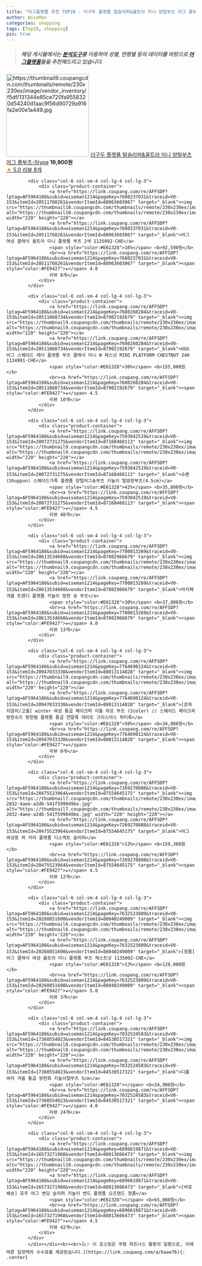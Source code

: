 ```yaml
---
title: "어그플랫폼 추천 TOP10 - 더구두 플랫폼 털슬리퍼&울트라 미니 양털부츠 어그 롱부츠-5type"
author: WiseMan
categories: shopping
tags: [Top10, shopping]
pin: true
---
```


> ##### 해당 게시물에서는 [**분석도구**](https://itemscout.io/)를 이용하여 **성별**, **연령별** 등의 데이터를 바탕으로 [**어그플랫폼**](https://link.coupang.com/a/baae76)들을 추천해드리고 있습니다.
<div class="container"><div class="row">
            <div class="col-6 col-sm-4 col-lg-4 col-lg-3">
                <div class="product-container">
                    <a href="https://link.coupang.com/re/AFFSDP?lptag=AF5964186&subid=wiseman1214&pageKey=7704768509&traceid=V0-153&itemId=20637974732&vendorItemId=87901613246" target="_blank"><img src="https://thumbnail9.coupangcdn.com/thumbnails/remote/230x230ex/image/vendor_inventory/f5df/131344e85ce720fa9558320d54240d1aac9f56d90729a916fa2e00e1a449.jpg" alt="https://thumbnail9.coupangcdn.com/thumbnails/remote/230x230ex/image/vendor_inventory/f5df/131344e85ce720fa9558320d54240d1aac9f56d90729a916fa2e00e1a449.jpg" width="220" height="220"></a>
                    <a href="https://link.coupang.com/re/AFFSDP?lptag=AF5964186&subid=wiseman1214&pageKey=7704768509&traceid=V0-153&itemId=20637974732&vendorItemId=87901613246" target="_blank">더구두 플랫폼 털슬리퍼&울트라 미니 양털부츠 어그 롱부츠-5type</a>
                    <span style="color:#E61328"></span> <b>19,900원</b>
                    <br><a href="https://link.coupang.com/re/AFFSDP?lptag=AF5964186&subid=wiseman1214&pageKey=7704768509&traceid=V0-153&itemId=20637974732&vendorItemId=87901613246" target="_blank"><span style="color:#FE9427">★</span> 5.0
                    리뷰 8개</a>
                </div>
            </div>
            
            <div class="col-6 col-sm-4 col-lg-4 col-lg-3">
                <div class="product-container">
                    <a href="https://link.coupang.com/re/AFFSDP?lptag=AF5964186&subid=wiseman1214&pageKey=7680237031&traceid=V0-153&itemId=20511768261&vendorItemId=88063603067" target="_blank"><img src="https://thumbnail10.coupangcdn.com/thumbnails/remote/230x230ex/image/vendor_inventory/a49d/2e63702dc085f4ca5b4a372f901c74b103a36a0f556a478835d4fef3b9cf.png" alt="https://thumbnail10.coupangcdn.com/thumbnails/remote/230x230ex/image/vendor_inventory/a49d/2e63702dc085f4ca5b4a372f901c74b103a36a0f556a478835d4fef3b9cf.png" width="220" height="220"></a>
                    <a href="https://link.coupang.com/re/AFFSDP?lptag=AF5964186&subid=wiseman1214&pageKey=7680237031&traceid=V0-153&itemId=20511768261&vendorItemId=88063603067" target="_blank">어그 여성 클래식 울트라 미니 플랫폼 부츠 2색 1135092-CHE</a>
                    <span style="color:#E61328">16%</span> <b>92,590원</b>
                    <br><a href="https://link.coupang.com/re/AFFSDP?lptag=AF5964186&subid=wiseman1214&pageKey=7680237031&traceid=V0-153&itemId=20511768261&vendorItemId=88063603067" target="_blank"><span style="color:#FE9427">★</span> 4.0
                    리뷰 8개</a>
                </div>
            </div>
            
            <div class="col-6 col-sm-4 col-lg-4 col-lg-3">
                <div class="product-container">
                    <a href="https://link.coupang.com/re/AFFSDP?lptag=AF5964186&subid=wiseman1214&pageKey=7680260284&traceid=V0-153&itemId=20511868734&vendorItemId=87902192679" target="_blank"><img src="https://thumbnail9.coupangcdn.com/thumbnails/remote/230x230ex/image/vendor_inventory/0d5a/186646844006daf20e3d8e8dc60600df7196db41a3de96b9d60a40370a72.jpg" alt="https://thumbnail9.coupangcdn.com/thumbnails/remote/230x230ex/image/vendor_inventory/0d5a/186646844006daf20e3d8e8dc60600df7196db41a3de96b9d60a40370a72.jpg" width="220" height="220"></a>
                    <a href="https://link.coupang.com/re/AFFSDP?lptag=AF5964186&subid=wiseman1214&pageKey=7680260284&traceid=V0-153&itemId=20511868734&vendorItemId=87902192679" target="_blank">UGG 어그 스웨이드 레더 플랫폼 부츠 클래식 미니 W 체스넛 MINI PLATFORM CHESTNUT 240 1134991-CHE</a>
                    <span style="color:#E61328">30%</span> <b>155,000원</b>
                    <br><a href="https://link.coupang.com/re/AFFSDP?lptag=AF5964186&subid=wiseman1214&pageKey=7680260284&traceid=V0-153&itemId=20511868734&vendorItemId=87902192679" target="_blank"><span style="color:#FE9427">★</span> 4.5
                    리뷰 10개</a>
                </div>
            </div>
            
            <div class="col-6 col-sm-4 col-lg-4 col-lg-3">
                <div class="product-container">
                    <a href="https://link.coupang.com/re/AFFSDP?lptag=AF5964186&subid=wiseman1214&pageKey=7593842519&traceid=V0-153&itemId=20072731275&vendorItemId=87168468113" target="_blank"><img src="https://thumbnail9.coupangcdn.com/thumbnails/remote/230x230ex/image/vendor_inventory/4265/0bfd7418ad3881f58e52115ca9bea1ac0056101e32aa190a53c9eb929c2a.png" alt="https://thumbnail9.coupangcdn.com/thumbnails/remote/230x230ex/image/vendor_inventory/4265/0bfd7418ad3881f58e52115ca9bea1ac0056101e32aa190a53c9eb929c2a.png" width="220" height="220"></a>
                    <a href="https://link.coupang.com/re/AFFSDP?lptag=AF5964186&subid=wiseman1214&pageKey=7593842519&traceid=V0-153&itemId=20072731275&vendorItemId=87168468113" target="_blank">슈뿐(Shuppun) 스웨이드가죽 플랫폼 양털어그숏부츠 키높이 털방한부츠(4.5cm)</a>
                    <span style="color:#E61328">42%</span> <b>35,800원</b>
                    <br><a href="https://link.coupang.com/re/AFFSDP?lptag=AF5964186&subid=wiseman1214&pageKey=7593842519&traceid=V0-153&itemId=20072731275&vendorItemId=87168468113" target="_blank"><span style="color:#FE9427">★</span> 4.5
                    리뷰 48개</a>
                </div>
            </div>
            
            <div class="col-6 col-sm-4 col-lg-4 col-lg-3">
                <div class="product-container">
                    <a href="https://link.coupang.com/re/AFFSDP?lptag=AF5964186&subid=wiseman1214&pageKey=7700013269&traceid=V0-153&itemId=20613534660&vendorItemId=87802966679" target="_blank"><img src="https://thumbnail9.coupangcdn.com/thumbnails/remote/230x230ex/image/vendor_inventory/cd86/7af8ba5d473cb576b7b16f32498e41c3464cf7016b2a5dca8dc2b4b3f94a.png" alt="https://thumbnail9.coupangcdn.com/thumbnails/remote/230x230ex/image/vendor_inventory/cd86/7af8ba5d473cb576b7b16f32498e41c3464cf7016b2a5dca8dc2b4b3f94a.png" width="220" height="220"></a>
                    <a href="https://link.coupang.com/re/AFFSDP?lptag=AF5964186&subid=wiseman1214&pageKey=7700013269&traceid=V0-153&itemId=20613534660&vendorItemId=87802966679" target="_blank">마지페 겨울 트렌디 플랫폼 키높이 방한 숏 부츠</a>
                    <span style="color:#E61328">30%</span> <b>37,800원</b>
                    <br><a href="https://link.coupang.com/re/AFFSDP?lptag=AF5964186&subid=wiseman1214&pageKey=7700013269&traceid=V0-153&itemId=20613534660&vendorItemId=87802966679" target="_blank"><span style="color:#FE9427">★</span> 4.0
                    리뷰 13개</a>
                </div>
            </div>
            
            <div class="col-6 col-sm-4 col-lg-4 col-lg-3">
                <div class="product-container">
                    <a href="https://link.coupang.com/re/AFFSDP?lptag=AF5964186&subid=wiseman1214&pageKey=7764690124&traceid=V0-153&itemId=20947033330&vendorItemId=88013114828" target="_blank"><img src="https://thumbnail9.coupangcdn.com/thumbnails/remote/230x230ex/image/vendor_inventory/f784/80f65ffa88a3b52030826fe388192889f5fbe95a0d16b21c7dfd7115b7b3.jpg" alt="https://thumbnail9.coupangcdn.com/thumbnails/remote/230x230ex/image/vendor_inventory/f784/80f65ffa88a3b52030826fe388192889f5fbe95a0d16b21c7dfd7115b7b3.jpg" width="220" height="220"></a>
                    <a href="https://link.coupang.com/re/AFFSDP?lptag=AF5964186&subid=wiseman1214&pageKey=7764690124&traceid=V0-153&itemId=20947033330&vendorItemId=88013114828" target="_blank">[흔하지않아/고퀄] winter 여성 통굽 페이크퍼 미들 하프 부츠 (2color) // 스웨이드 페이크퍼 방한슈즈 방한템 플랫폼 통굽 연말룩 데이트 크리스마스 파티룩</a>
                    <span style="color:#E61328">58%</span> <b>34,800원</b>
                    <br><a href="https://link.coupang.com/re/AFFSDP?lptag=AF5964186&subid=wiseman1214&pageKey=7764690124&traceid=V0-153&itemId=20947033330&vendorItemId=88013114828" target="_blank"><span style="color:#FE9427">★</span> 
                    리뷰 0개</a>
                </div>
            </div>
            
            <div class="col-6 col-sm-4 col-lg-4 col-lg-3">
                <div class="product-container">
                    <a href="https://link.coupang.com/re/AFFSDP?lptag=AF5964186&subid=wiseman1214&pageKey=7269270888&traceid=V0-153&itemId=20475523964&vendorItemId=87554645175" target="_blank"><img src="https://thumbnail7.coupangcdn.com/thumbnails/remote/230x230ex/image/retail/images/2023/10/24/18/3/f8922ef4-2832-4aee-a2d6-541f599049be.jpg" alt="https://thumbnail7.coupangcdn.com/thumbnails/remote/230x230ex/image/retail/images/2023/10/24/18/3/f8922ef4-2832-4aee-a2d6-541f599049be.jpg" width="220" height="220"></a>
                    <a href="https://link.coupang.com/re/AFFSDP?lptag=AF5964186&subid=wiseman1214&pageKey=7269270888&traceid=V0-153&itemId=20475523964&vendorItemId=87554645175" target="_blank">어그 여성용 퍼 카라 플랫폼 디스케트 슬리퍼</a>
                    <span style="color:#E61328">13%</span> <b>159,360원</b>
                    <br><a href="https://link.coupang.com/re/AFFSDP?lptag=AF5964186&subid=wiseman1214&pageKey=7269270888&traceid=V0-153&itemId=20475523964&vendorItemId=87554645175" target="_blank"><span style="color:#FE9427">★</span> 4.5
                    리뷰 12개</a>
                </div>
            </div>
            
            <div class="col-6 col-sm-4 col-lg-4 col-lg-3">
                <div class="product-container">
                    <a href="https://link.coupang.com/re/AFFSDP?lptag=AF5964186&subid=wiseman1214&pageKey=7632523809&traceid=V0-153&itemId=20260851600&vendorItemId=88040249009" target="_blank"><img src="https://thumbnail6.coupangcdn.com/thumbnails/remote/230x230ex/image/vendor_inventory/f37b/950b4096a923d02c271dc5d59c6f57edcebb0497018fff1169c320cbcbdb.jpg" alt="https://thumbnail6.coupangcdn.com/thumbnails/remote/230x230ex/image/vendor_inventory/f37b/950b4096a923d02c271dc5d59c6f57edcebb0497018fff1169c320cbcbdb.jpg" width="220" height="220"></a>
                    <a href="https://link.coupang.com/re/AFFSDP?lptag=AF5964186&subid=wiseman1214&pageKey=7632523809&traceid=V0-153&itemId=20260851600&vendorItemId=88040249009" target="_blank">[정품] 어그 클래식 여성 울트라 미니 플랫폼 부츠 체스트넛 1135092-CHE</a>
                    <span style="color:#E61328">13%</span> <b>128,000원</b>
                    <br><a href="https://link.coupang.com/re/AFFSDP?lptag=AF5964186&subid=wiseman1214&pageKey=7632523809&traceid=V0-153&itemId=20260851600&vendorItemId=88040249009" target="_blank"><span style="color:#FE9427">★</span> 5.0
                    리뷰 3개</a>
                </div>
            </div>
            
            <div class="col-6 col-sm-4 col-lg-4 col-lg-3">
                <div class="product-container">
                    <a href="https://link.coupang.com/re/AFFSDP?lptag=AF5964186&subid=wiseman1214&pageKey=7032524583&traceid=V0-153&itemId=17360554023&vendorItemId=84530517321" target="_blank"><img src="https://thumbnail8.coupangcdn.com/thumbnails/remote/230x230ex/image/vendor_inventory/1f63/2f7e19565e3b7ff33755e89a54bfc427e9a99204ad620a9f1f4a39fb588f.jpg" alt="https://thumbnail8.coupangcdn.com/thumbnails/remote/230x230ex/image/vendor_inventory/1f63/2f7e19565e3b7ff33755e89a54bfc427e9a99204ad620a9f1f4a39fb588f.jpg" width="220" height="220"></a>
                    <a href="https://link.coupang.com/re/AFFSDP?lptag=AF5964186&subid=wiseman1214&pageKey=7032524583&traceid=V0-153&itemId=17360554023&vendorItemId=84530517321" target="_blank">디폴 여자 겨울 통굽 방한화 키높이털부츠 5cm</a>
                    <span style="color:#E61328"></span> <b>24,900원</b>
                    <br><a href="https://link.coupang.com/re/AFFSDP?lptag=AF5964186&subid=wiseman1214&pageKey=7032524583&traceid=V0-153&itemId=17360554023&vendorItemId=84530517321" target="_blank"><span style="color:#FE9427">★</span> 4.0
                    리뷰 24개</a>
                </div>
            </div>
            
            <div class="col-6 col-sm-4 col-lg-4 col-lg-3">
                <div class="product-container">
                    <a href="https://link.coupang.com/re/AFFSDP?lptag=AF5964186&subid=wiseman1214&pageKey=6896619871&traceid=V0-153&itemId=16573271968&vendorItemId=88013666473" target="_blank"><img src="https://thumbnail10.coupangcdn.com/thumbnails/remote/230x230ex/image/vendor_inventory/6dff/169f09c400941ddf401714820c781e54e35e4897f3ecef9887ebf95f727a.jpg" alt="https://thumbnail10.coupangcdn.com/thumbnails/remote/230x230ex/image/vendor_inventory/6dff/169f09c400941ddf401714820c781e54e35e4897f3ecef9887ebf95f727a.jpg" width="220" height="220"></a>
                    <a href="https://link.coupang.com/re/AFFSDP?lptag=AF5964186&subid=wiseman1214&pageKey=6896619871&traceid=V0-153&itemId=16573271968&vendorItemId=88013666473" target="_blank">[바로배송] 호주 어그 밴딩 슬리퍼 키높이 밴드 플랫폼 오즈랜드 정품</a>
                    <span style="color:#E61328"></span> <b>65,000원</b>
                    <br><a href="https://link.coupang.com/re/AFFSDP?lptag=AF5964186&subid=wiseman1214&pageKey=6896619871&traceid=V0-153&itemId=16573271968&vendorItemId=88013666473" target="_blank"><span style="color:#FE9427">★</span> 4.5
                    리뷰 42개</a>
                </div>
            </div>
            </div></div><br><br>[👉 이 포스팅은 쿠팡 파트너스 활동의 일환으로, 이에 따른 일정액의 수수료를 제공받습니다.](https://link.coupang.com/a/baae76){: .center}